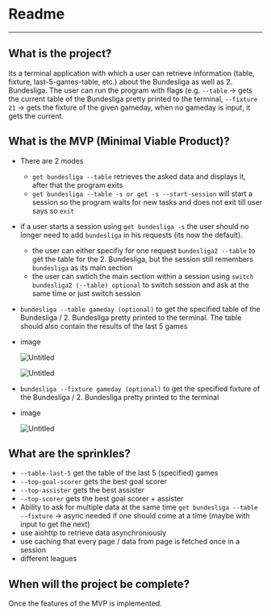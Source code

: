 # Readme

---

## What is the project?

Its a terminal application with which a user can retrieve information (table, fixture, last-5-games-table, etc.) about the Bundesliga as well as 2. Bundesliga. The user can run the program with flags (e.g. `--table` → gets the current table of the Bundesliga pretty printed to the terminal, `--fixture 21` → gets the fixture of the given gameday, when no gameday is input, it gets the current. 

## What is the MVP (Minimal Viable Product)?

- There are 2 modes
    - `get bundesliga --table` retrieves the asked data and displays it, after that the program exits
    - `get bundesliga --table -s or get -s --start-session` will start a session so the program waits for new tasks and does not exit till user says so `exit`
- if a user starts a session using `get bundesliga -s` the user should no longer need to add `bundesliga` in his requests (its now the default).
    - the user can either specifiy for one request `bundesliga2 --table` to get the table for the 2. Bundesliga, but the session still remembers `bundesliga` as its main section
    - the user can swtich the main section within a session using `switch bundesliga2 (--table) optional`  to switch session and ask at the same time or just switch session
- `bundesliga --table gameday (optional)` to get the specified table of the Bundesliga / 2. Bundesliga pretty printed to the terminal. The table should also contain the results of the last 5 games
- image
    
    ![Untitled](Readme%20d311bf741ee94175a616d206582e8778/Untitled.png)
    
    ![Untitled](Readme%20d311bf741ee94175a616d206582e8778/Untitled%201.png)
    
- `bundesliga --fixture gameday (optional)` to get the specified fixture of the Bundesliga / 2. Bundesliga pretty printed to the terminal
- image
    
    ![Untitled](Readme%20d311bf741ee94175a616d206582e8778/Untitled%202.png)
    

## What are the sprinkles?

- `--table-last-5` get the table of the last 5 (specified) games
- `--top-goal-scorer` gets the best goal scorer
- `--top-assister` gets the best assister
- `--top-scorer` gets the best goal scorer + assister
- Ability to ask for multiple data at the same time `get bundesliga --table --fixture` → async needed if one should come at a time (maybe with input to get the next)
- use aiohttp to retrieve data asynchroniously
- use caching that every page / data from page is fetched once in a session
- different leagues

## When will the project be complete?

Once the features of the MVP is implemented.